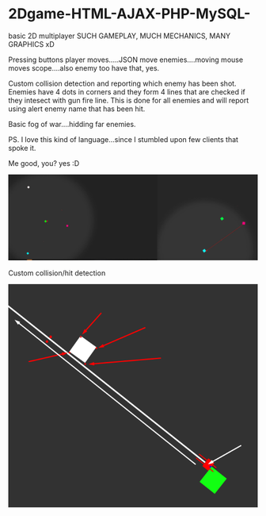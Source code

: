 # 2Dgame-HTML-AJAX-PHP-MySQL-
basic 2D multiplayer
SUCH GAMEPLAY, MUCH MECHANICS, MANY GRAPHICS xD


Pressing buttons player moves.....JSON move enemies....moving mouse moves scope....also enemy too have that, yes. 

Custom collision detection and reporting which enemy has been shot.
Enemies have 4 dots in corners and they form 4 lines that are checked if they intesect with gun fire line. 
This is done for all enemies and will report using alert enemy name that has been hit.


Basic fog of war....hidding far enemies.

PS.
I love this kind of language...since I stumbled upon few clients that spoke it. 

Me good, you? yes :D

![alt text](https://raw.githubusercontent.com/MyUserNameIsMyUserName/2Dgame-HTML-AJAX-PHP-MySQL-/master/assets/Screenshot_1.png)



Custom collision/hit detection

![alt text](https://raw.githubusercontent.com/MyUserNameIsMyUserName/2Dgame-HTML-AJAX-PHP-MySQL-/master/assets/Screenshot_2.png)
